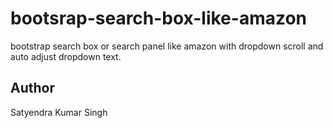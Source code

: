 # bootsrap-search-box-like-amazon
bootstrap search box or search panel like amazon with dropdown scroll and auto adjust dropdown text.
## Author
 Satyendra Kumar Singh
